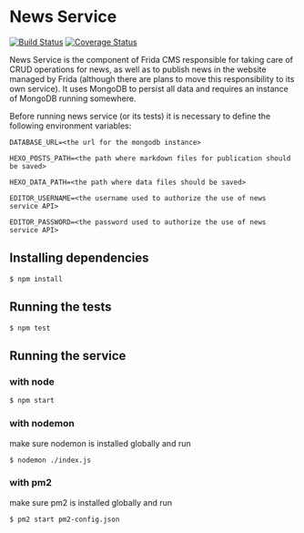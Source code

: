 News Service
============

[![Build Status](https://snap-ci.com/brasil-de-fato/news-service/branch/master/build_image)](https://snap-ci.com/brasil-de-fato/news-service/branch/master)
[![Coverage Status](https://coveralls.io/repos/brasil-de-fato/news-service/badge.svg?branch=master)](https://coveralls.io/r/brasil-de-fato/news-service?branch=master)

News Service is the component of Frida CMS responsible for taking care of CRUD operations for news, as well as to publish news in the website managed by Frida (although there are plans to move this responsibility to its own service). It uses MongoDB to persist all data and requires an instance of MongoDB running somewhere.

Before running news service (or its tests) it is necessary to define the following environment variables:

```
DATABASE_URL=<the url for the mongodb instance>

HEXO_POSTS_PATH=<the path where markdown files for publication should be saved>

HEXO_DATA_PATH=<the path where data files should be saved>

EDITOR_USERNAME=<the username used to authorize the use of news service API>

EDITOR_PASSWORD=<the password used to authorize the use of news service API>
```

## Installing dependencies


```
$ npm install
```

## Running the tests

```
$ npm test
```

## Running the service

### with node
```
$ npm start
```
### with nodemon
make sure nodemon is installed globally and run

```
$ nodemon ./index.js
```
### with pm2
make sure pm2 is installed globally and run

```
$ pm2 start pm2-config.json
```
